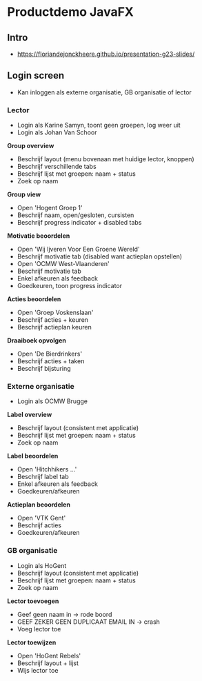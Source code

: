 # Productdemo JavaFX

## Intro
- https://floriandejonckheere.github.io/presentation-g23-slides/

## Login screen
- Kan inloggen als externe organisatie, GB organisatie of lector

### Lector
- Login als Karine Samyn, toont geen groepen, log weer uit
- Login als Johan Van Schoor

**Group overview**
- Beschrijf layout (menu bovenaan met huidige lector, knoppen)
- Beschrijf verschillende tabs
- Beschrijf lijst met groepen: naam + status
- Zoek op naam

**Group view**
- Open 'Hogent Groep 1'
- Beschrijf naam, open/gesloten, cursisten
- Beschrijf progress indicator + disabled tabs

**Motivatie beoordelen**
- Open 'Wij Ijveren Voor Een Groene Wereld'
- Beschrijf motivatie tab (disabled want actieplan opstellen)
- Open 'OCMW West-Vlaanderen'
- Beschrijf motivatie tab
- Enkel afkeuren als feedback
- Goedkeuren, toon progress indicator

**Acties beoordelen**
- Open 'Groep Voskenslaan'
- Beschrijf acties + keuren
- Beschrijf actieplan keuren

**Draaiboek opvolgen**
- Open 'De Bierdrinkers'
- Beschrijf acties + taken
- Beschrijf bijsturing

### Externe organisatie
- Login als OCMW Brugge

**Label overview**
- Beschrijf layout (consistent met applicatie)
- Beschrijf lijst met groepen: naam + status
- Zoek op naam

**Label beoordelen**
- Open 'Hitchhikers ...'
- Beschrijf label tab
- Enkel afkeuren als feedback
- Goedkeuren/afkeuren

**Actieplan beoordelen**
- Open 'VTK Gent'
- Beschrijf acties
- Goedkeuren/afkeuren

### GB organisatie
- Login als HoGent
- Beschrijf layout (consistent met applicatie)
- Beschrijf lijst met groepen: naam + status
- Zoek op naam

**Lector toevoegen**
- Geef geen naam in -> rode boord
- GEEF ZEKER GEEN DUPLICAAT EMAIL IN -> crash
- Voeg lector toe

**Lector toewijzen**
- Open 'HoGent Rebels'
- Beschrijf layout + lijst
- Wijs lector toe
